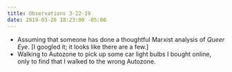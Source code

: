 ```yaml
---
title: Observations 3-22-19
date: 2019-03-26 18:23:00 -05:00
---
```


- Assuming that someone has done a thoughtful Marxist analysis of *Queer Eye*. [I googled it; it looks like there are a few.]
- Walking to Autozone to pick up some car light bulbs I bought online, only to find that I walked to the wrong Autozone.